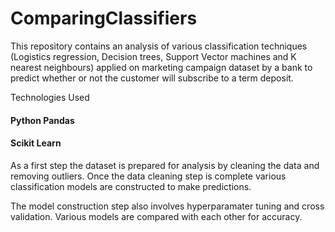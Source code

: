 # ComparingClassifiers
This repository contains an analysis of various classification techniques (Logistics regression, Decision trees, Support Vector machines and K nearest neighbours) applied on marketing campaign dataset by a bank to predict whether or not the customer will subscribe to a term deposit.

Technologies Used

#### Python Pandas
#### Scikit Learn

As a first step the dataset is prepared for analysis by cleaning the data and removing outliers. Once the data cleaning step is complete various classification models are constructed to make predictions.

The model construction step also involves hyperparamater tuning and cross validation. Various models are compared with each other for accuracy.
